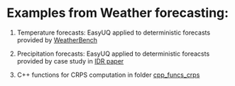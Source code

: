 # Examples from Weather forecasting:

1. Temperature forecasts: EasyUQ applied to deterministic forecasts provided by [WeatherBench](https://github.com/pangeo-data/WeatherBench)

2. Precipitation forecasts: EasyUQ applied to deterministic foreacsts provided by case study in [IDR paper](https://doi.org/10.1111/rssb.12450)

3. C++ functions for CRPS computation in folder [cpp_funcs_crps](./cpp_funcs_crps)
